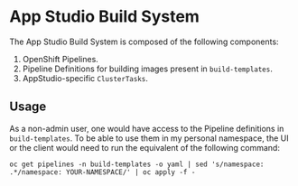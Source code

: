 # App Studio Build System

The App Studio Build System is composed of the following 
components:

1. OpenShift Pipelines. 
2. Pipeline Definitions for building images present in `build-templates`.
3. AppStudio-specific `ClusterTasks`.


## Usage

As a non-admin user, one would have access to the Pipeline definitions in `build-templates`. To be able to use them in my personal namespace, the UI or the client would need to run the equivalent of the following command:

```
oc get pipelines -n build-templates -o yaml | sed 's/namespace: .*/namespace: YOUR-NAMESPACE/' | oc apply -f -
```